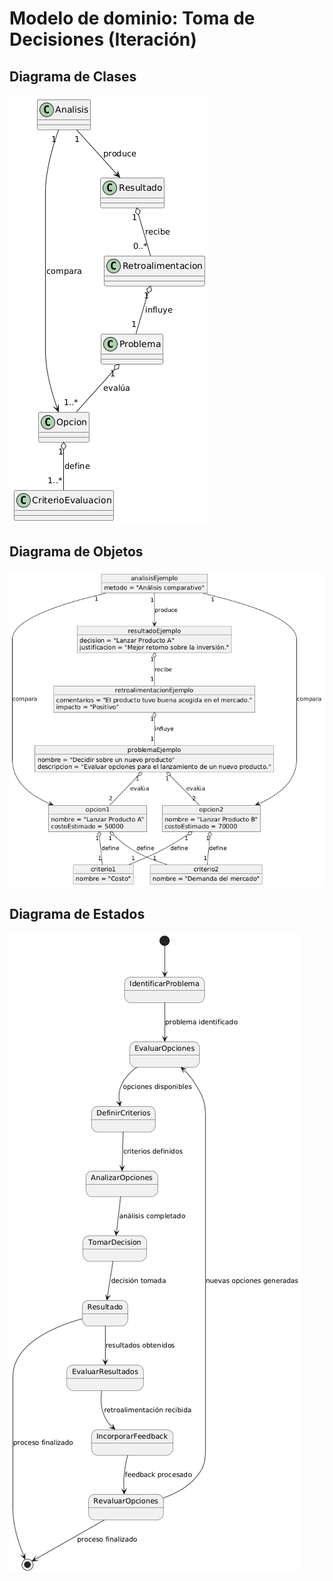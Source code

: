 # Modelo de dominio: Toma de Decisiones (Iteración)

## Diagrama de Clases
![Diagrama de clases de una toma de decisiones](../tomaDecisiones/imagenes/diagramaClasesDecisionIteracion.png)

## Diagrama de Objetos
![Diagrama de clases de una toma de decisiones](../tomaDecisiones/imagenes/diagramaObjetosDecisionIteracion.png)

## Diagrama de Estados
![Diagrama de clases de una toma de decisiones](../tomaDecisiones/imagenes/diagramaEstadosDecisionIteracion.png)